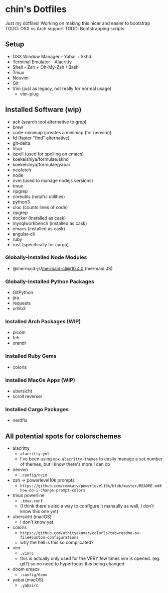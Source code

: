 # chin's Dotfiles

Just my dotfiles! Working on making this nicer and easier to bootstrap
TODO: OSX vs Arch support
TODO: Bootstrapping scripts

## Setup

- OSX Window Manager - Yabai + Skhd
- Terminal Emulator - Alacritty
- Shell - Zsh + Oh-My-Zsh / Bash
- Tmux
- Neovim
- Git
- Vim (just as legacy, not really for normal usage)
  - vim-plug

## Installed Software (wip)

- ack (search tool alternative to grep)
- brew 
- code-minimap (creates a minimap (for neovim))
- fd (faster "find" alternative)
- git-delta
- htop
- ispell (used for spelling on emacs)
- koekeishiya/formulae/skhd
- koekeishiya/formulae/yabai
- neofetch
- node
- nvm (used to manage nodejs versions)
- tmux
- ripgrep
- coreutils (helpful utilities)
- python3
- cloc (counts lines of code)
- ripgrep 
- docker (installed as cask)
- mysqlworkbench (installed as cask)
- emacs (installed as cask)
- angular-cli
- ruby
- rust (specifically for cargo)

### Globally-Installed Node Modules

- @mermaid-js/mermaid-cli@10.4.0 (mermaid JS) 

### Globally-Installed Python Packages

- GitPython
- jira
- requests
- urllib3

### Installed Arch Packages (WIP)

- picom
- feh
- xrandr

### Installed Ruby Gems

- colorls

### Installed MacOs Apps (WIP)

- ubersicht
- scroll reverser

### Installed Cargo Packages

- nerdfix

## All potential spots for colorschemes

- alacritty
    - `alacritty.yml`
    - I've been using `npx alacritty-themes` to easily manage a set number of themes, but I know there's more I can do
- neovim
    - `.config/nvim`
- zsh -> powerlevel10k prompts
    - `https://github.com/romkatv/powerlevel10k/blob/master/README.md#how-do-i-change-prompt-colors`
- tmux powerline
    - `.tmux.conf`
    - (I think there's also a way to configure it manaully as well, I don't know this one yet)
- ubersicht (macOS)
    - I don't know yet. 
- colorls  
    - `https://github.com/athityakumar/colorls?tab=readme-ov-file#custom-configurations`
    - why the hell is this so complicated?
- vim
    - `.vimrc`
    - this is actually only used for the VERY few times vim is opened. (eg. git?) so no need to hyperfocus this being changed
- doom emacs
    - `.config/doom`
- yabai (macOS)
    - `.yabairc`

